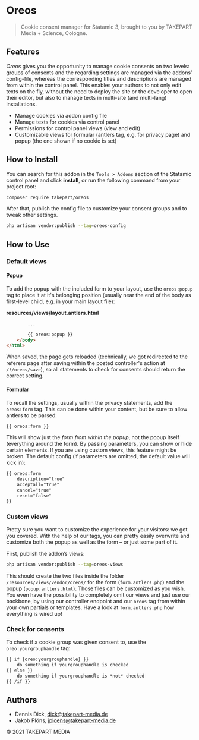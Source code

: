 # Oreos

> Cookie consent manager for Statamic 3, brought to you by TAKEPART Media + Science, Cologne.

## Features

*Oreos* gives you the opportunity to manage cookie consents on two levels: groups of consents and the regarding settings are managed via the addons’ config-file, whereas the corresponding titles and descriptions are managed from within the control panel. This enables your authors to not only edit texts on the fly, without the need to deploy the site or the developer to open their editor, but also to manage texts in multi-site (and multi-lang) installations.

- Manage cookies via addon config file
- Manage texts for cookies via control panel
- Permissions for control panel views (view and edit)
- Customizable views for formular (antlers tag, e.g. for privacy page) and popup (the one shown if no cookie is set)

## How to Install

You can search for this addon in the `Tools > Addons` section of the Statamic control panel and click **install**, or run the following command from your project root:

``` bash
composer require takepart/oreos
```

After that, publish the config file to customize your consent groups and to tweak other settings.

```bash
php artisan vendor:publish --tag=oreos-config
```

## How to Use

### Default views

#### Popup

To add the popup with the included form to your layout, use the `oreos:popup` tag to place it at it's belonging position (usually near the end of the body as first-level child, e.g. in your main layout file):

**resources/views/layout.antlers.html**
```html
        ...

        {{ oreos:popup }}
    </body>
</html>
```

When saved, the page gets reloaded (technically, we got redirected to the referers page after saving within the posted controller's action at `/!/oreos/save`), so all statements to check for consents should return the correct setting.

#### Formular

To recall the settings, usually within the privacy statements, add the `oreos:form` tag. This can be done within your content, but be sure to allow antlers to be parsed:

```html
{{ oreos:form }}
```

This will show just the *form from within the popup*, not the popup itself (everything around the form). By passing parameters, you can show or hide certain elements. If you are using custom views, this feature might be broken. The default config (if parameters are omitted, the default value will kick in):

```html
{{ oreos:form
    description="true"
    acceptall="true"
    cancel="true"
    reset="false"
}}
```

### Custom views

Pretty sure you want to customize the experience for your visitors: we got you covered. With the help of our tags, you can pretty easily overwrite and customize both the popup as well as the form – or just some part of it.

First, publish the addon’s views:

```bash
php artisan vendor:publish --tag=oreos-views
```

This should create the two files inside the folder `/resources/views/vendor/oreos/` for the form (`form.antlers.php`) and the popup (`popup.antlers.html`). Those files can be customized as you wish. You even have the possibility to completely omit our views and just use our backbone, by using our controller endpoint and our `oreos` tag from within your own partials or templates. Have a look at `form.antlers.php` how everything is wired up!


### Check for consents

To check if a cookie group was given consent to, use the `oreo:yourgrouphandle` tag:

```html
{{ if {oreo:yourgrouphandle} }}
    do something if yourgrouphandle is checked
{{ else }}
    do something if yourgrouphandle is *not* checked
{{ /if }}
```

## Authors

- Dennis Dick, <dick@takepart-media.de>
- Jakob Plöns, <jploens@takepart-media.de>

© 2021 TAKEPART MEDIA
